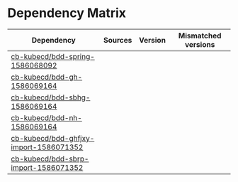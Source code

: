 # Dependency Matrix

Dependency | Sources | Version | Mismatched versions
---------- | ------- | ------- | -------------------
[cb-kubecd/bdd-spring-1586068092](https://github.com/cb-kubecd/bdd-spring-1586068092.git) |  | []() | 
[cb-kubecd/bdd-gh-1586069164](https://github.com/cb-kubecd/bdd-gh-1586069164.git) |  | []() | 
[cb-kubecd/bdd-sbhg-1586069164](https://github.com/cb-kubecd/bdd-sbhg-1586069164.git) |  | []() | 
[cb-kubecd/bdd-nh-1586069164](https://github.com/cb-kubecd/bdd-nh-1586069164.git) |  | []() | 
[cb-kubecd/bdd-ghfjxy-import-1586071352](https://github.com/cb-kubecd/bdd-ghfjxy-import-1586071352.git) |  | []() | 
[cb-kubecd/bdd-sbrp-import-1586071352](https://github.com/cb-kubecd/bdd-sbrp-import-1586071352.git) |  | []() | 
